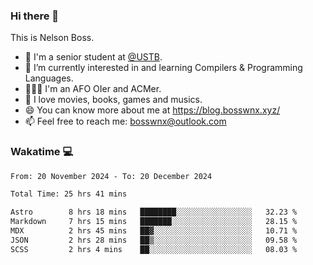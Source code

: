 ### Hi there 👋

<!--
**bosswnx/bosswnx** is a ✨ _special_ ✨ repository because its `README.md` (this file) appears on your GitHub profile.

Here are some ideas to get you started:

- 🔭 I’m currently working on ...
- 🌱 I’m currently learning ...
- 👯 I’m looking to collaborate on ...
- 🤔 I’m looking for help with ...
- 💬 Ask me about ...
- 📫 How to reach me: ...
- 😄 Pronouns: ...
- ⚡ Fun fact: ...
-->

This is Nelson Boss.

- 🏫 I'm a senior student at [@USTB](https://www.ustb.edu.cn/).
- 🌱 I’m currently interested in and learning Compilers & Programming Languages.
- 🧑🏻‍💻 I'm an AFO OIer and ACMer.
- 🥰 I love movies, books, games and musics.
- 😄 You can know more about me at https://blog.bosswnx.xyz/
- 📫 Feel free to reach me: bosswnx@outlook.com

### Wakatime 💻

<!--START_SECTION:waka-->

```txt
From: 20 November 2024 - To: 20 December 2024

Total Time: 25 hrs 41 mins

Astro        8 hrs 18 mins   ████████░░░░░░░░░░░░░░░░░   32.23 %
Markdown     7 hrs 15 mins   ███████░░░░░░░░░░░░░░░░░░   28.15 %
MDX          2 hrs 45 mins   ██▓░░░░░░░░░░░░░░░░░░░░░░   10.71 %
JSON         2 hrs 28 mins   ██▒░░░░░░░░░░░░░░░░░░░░░░   09.58 %
SCSS         2 hrs 4 mins    ██░░░░░░░░░░░░░░░░░░░░░░░   08.03 %
```

<!--END_SECTION:waka-->
